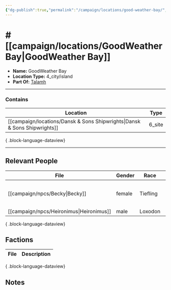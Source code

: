 ```yaml
---
{"dg-publish":true,"permalink":"/campaign/locations/good-weather-bay/","tags":["location"],"created":"2025-10-28T20:15:23.126-07:00","updated":"2025-10-29T13:28:49.715-07:00"}
---
```


# # [[campaign/locations/GoodWeather Bay\|GoodWeather Bay]]
<p><span><ul>
<li dir="auto"><strong>Name:</strong> GoodWeather Bay</li>
<li dir="auto"><strong>Location Type:</strong> 4_city/island</li>
<li dir="auto"><strong>Part Of:</strong> <a data-tooltip-position="top" aria-label="campaign/locations/Talamh.md" data-href="campaign/locations/Talamh.md" href="campaign/locations/Talamh.md" class="internal-link" target="_blank" rel="noopener nofollow">Talamh</a></li>
</ul></span></p>

---

### Contains
| Location                                                                     | Type   |
| ---------------------------------------------------------------------------- | ------ |
| [[campaign/locations/Dansk & Sons Shipwrights\|Dansk & Sons Shipwrights]] | 6_site |

{ .block-language-dataview}

---

## Relevant People
| File                                        | Gender | Race     | Role | Description                      |
| ------------------------------------------- | ------ | -------- | ---- | -------------------------------- |
| [[campaign/npcs/Becky\|Becky]]           | female | Tiefling | \-   | sells drugs at the hunters lodge |
| [[campaign/npcs/Heironimus\|Heironimus]] | male   | Loxodon  | \-   | \-                               |

{ .block-language-dataview}

## Factions
| File | Description |
| ---- | ----------- |

{ .block-language-dataview}

## Notes
